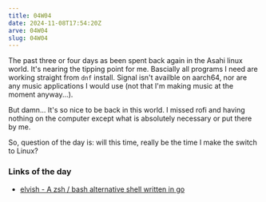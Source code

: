```yaml
---
title: 04W04
date: 2024-11-08T17:54:20Z 
arve: 04W04
slug: 04W04
---
```


The past three or four days as been spent back again in the Asahi linux world. 
It's nearing the tipping point for me. Bascially all programs I need are working
straight from `dnf` install. Signal isn't availble on aarch64, nor are any music
applications I would use (not that I'm making music at the moment anyway...). 

But damn... It's so nice to be back in this world. I missed rofi and having
nothing on the computer except what is absolutely necessary or put there by me.

So, question of the day is: will this time, really be the time I make the switch to Linux?

### Links of the day

- [elvish - A zsh / bash alternative shell written in go](https://elv.sh/)
